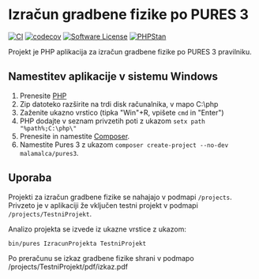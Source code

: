 # Izračun gradbene fizike po PURES 3

[![CI](https://github.com/malamalca/pures3/actions/workflows/ci.yml/badge.svg)](https://github.com/malamalca/pures3/actions/workflows/ci.yml)
[![codecov](https://codecov.io/gh/malamalca/pures3/branch/main/graph/badge.svg?token=RBTZLQY5Z2)](https://codecov.io/gh/malamalca/pures3)
[![Software License](https://img.shields.io/badge/license-MIT-brightgreen.svg?style=flat-square)](LICENSE)
[![PHPStan](https://img.shields.io/badge/PHPStan-level%207-brightgreen.svg?style=flat-square)](https://github.com/phpstan/phpstan)

Projekt je PHP aplikacija za izračun gradbene fizike po PURES 3 pravilniku.

## Namestitev aplikacije v sistemu Windows

1. Prenesite [PHP](https://windows.php.net/downloads/releases/php-8.2.6-nts-Win32-vs16-x64.zip)
2. Zip datoteko razširite na trdi disk računalnika, v mapo C:\php
3. Zaženite ukazno vrstico (tipka "Win"+R, vpišete `cmd` in "Enter")
4. PHP dodajte v seznam privzetih poti z ukazom `setx path "%path%;C:\php\"`
5. Prenesite in namestite [Composer](https://getcomposer.org/Composer-Setup.exe).
6. Namestite Pures 3 z ukazom `composer create-project --no-dev malamalca/pures3`.

## Uporaba

Projekti za izračun gradbene fizike se nahajajo v podmapi `/projects`. Privzeto je v aplikaciji že vključen testni projekt v podmapi `/projects/TestniProjekt`.

Analizo projekta se izvede iz ukazne vrstice z ukazom:
```
bin/pures IzracunProjekta TestniProjekt
```

Po preračunu se izkaz gradbene fizike shrani v podmapo /projects/TestniProjekt/pdf/izkaz.pdf

